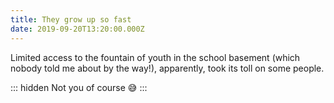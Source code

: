 ```yaml
---
title: They grow up so fast
date: 2019-09-20T13:20:00.000Z
---
```


Limited access to the fountain of youth in the school basement (which nobody told me about by the way!), apparently, took its toll on some people.

::: hidden
Not you of course :sweat_smile:
:::
